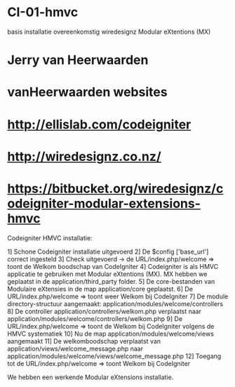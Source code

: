 CI-01-hmvc
==========




basis installatie overeenkomstig wiredesignz Modular eXtentions (MX)

# Jerry van Heerwaarden 
# vanHeerwaarden websites
#
# http://ellislab.com/codeigniter
# http://wiredesignz.co.nz/
# https://bitbucket.org/wiredesignz/codeigniter-modular-extensions-hmvc
Codeigniter HMVC installatie:

1] Schone Codeigniter installatie uitgevoerd
2] De $config ['base_url'] correct ingesteld
3] Check uitgevoerd -> de URL/index.php/welcome => toont de Welkom boodschap van CodeIgniter
4] Codeigniter is als HMVC applicatie te gebruiken met Modular eXtentions (MX). MX hebben we geplaatst in de application/third_party folder.
5] De core-bestanden van Modulaire eXtensies in de map application/core geplaatst.
6] De URL/index.php/welcome => toont weer Welkom bij CodeIgniter
7] De module directory-structuur aangemaakt: application/modules/welcome/controllers
8] De controller application/controllers/welkom.php verplaatst naar application/modules/welcome/controllers/welkom.php
9] De URL/index.php/welcome => toont de Welkom bij CodeIgniter volgens de HMVC systematiek
10] Nu de map application/modules/welcome/views aangemaakt
11] De welkomboodschap verplaatst van application/views/welcome_message.php naar application/modules/welcome/views/welcome_message.php
12] Toegang tot de URL/index.php/welcome => toont Welkom bij CodeIgniter

We hebben een werkende Modular eXtensions installatie.

